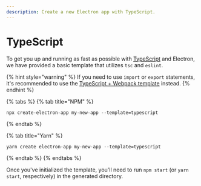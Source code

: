 ```yaml
---
description: Create a new Electron app with TypeScript.
---
```


# TypeScript

To get you up and running as fast as possible with [TypeScript](https://www.typescriptlang.org/) and Electron, we have provided a basic template that utilizes `tsc` and `eslint`.

{% hint style="warning" %}
If you need to use `import` or `export` statements, it's recommended to use the [TypeScript + Webpack template](typescript-+-webpack-template.md) instead.
{% endhint %}

{% tabs %}
{% tab title="NPM" %}
```text
npx create-electron-app my-new-app --template=typescript
```
{% endtab %}

{% tab title="Yarn" %}
```text
yarn create electron-app my-new-app --template=typescript
```
{% endtab %}
{% endtabs %}

Once you've initialized the template, you'll need to run `npm start` \(or `yarn start`, respectively\) in the generated directory.

